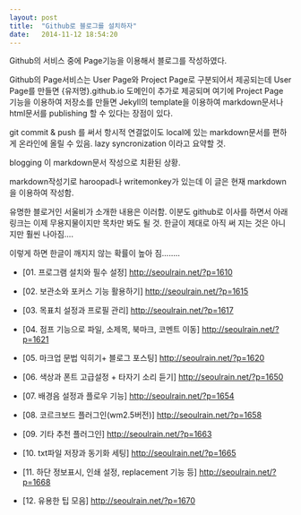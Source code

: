```yaml
---
layout: post
title:  "Github로 블로그를 설치하자"
date:   2014-11-12 18:54:20
---
```

Github의 서비스 중에 Page기능을 이용해서 블로그를 작성하였다.

Github의 Page서비스는 User Page와 Project Page로 구분되어서 제공되는데
User Page를 만들면 {유저명}.github.io 도메인이 추가로 제공되며
여기에 Project Page 기능을 이용하여 저장소를 만들면 Jekyll의 template을 이용하여 markdown문서나 html문서를 publishing 할 수 있다는 장점이 있다.

git commit & push 를 써서 항시적 연결없이도 local에 있는 markdown문서를 편하게 온라인에 올릴 수 있음. lazy syncronization 이라고 요약할 것.

blogging 이 markdown문서 작성으로 치환된 상황.

markdown작성기로 haroopad나 writemonkey가 있는데 이 글은 현재 markdown을 이용하여 작성함.

유명한 블로거인 서울비가 소개한 내용은 이러함. 이분도 github로 이사를 하면서 아래 링크는 이제 무용지물이지만 목차만 봐도 될 것. 한글이 제대로 아직 써 지는 것은 아니지만 훨씬 나아짐....

이렇게 하면 한글이 깨지지 않는 확률이 높아 짐........

- [01. 프로그램 설치와 필수 설정] http://seoulrain.net/?p=1610

- [02. 보관소와 포커스 기능 활용하기] http://seoulrain.net/?p=1615 
 
- [03. 목표치 설정과 프로필 관리] http://seoulrain.net/?p=1617
 
- [04. 점프 기능으로 파일, 소제목, 북마크, 코멘트 이동] http://seoulrain.net/?p=1621
 
- [05. 마크업 문법 익히기+ 블로그 포스팅] http://seoulrain.net/?p=1620
 
- [06. 색상과 폰트 고급설정 + 타자기 소리 듣기] http://seoulrain.net/?p=1650
 
- [07. 배경음 설정과 플로우 기능] http://seoulrain.net/?p=1654
 
- [08. 코르크보드 플러그인(wm2.5버전)] http://seoulrain.net/?p=1658
 
- [09. 기타 추천 플러그인] http://seoulrain.net/?p=1663
 
- [10. txt파일 저장과 동기화 세팅] http://seoulrain.net/?p=1665
 
- [11. 하단 정보표시, 인쇄 설정, replacement 기능 등] http://seoulrain.net/?p=1668
 
- [12. 유용한 팁 모음] http://seoulrain.net/?p=1670
